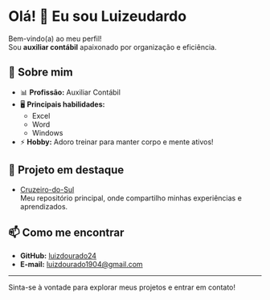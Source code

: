 # Olá! 👋 Eu sou Luizeudardo

Bem-vindo(a) ao meu perfil!  
Sou **auxiliar contábil** apaixonado por organização e eficiência.

## 💼 Sobre mim

- 📊 **Profissão:** Auxiliar Contábil
- 🖥️ **Principais habilidades:**  
  - Excel  
  - Word  
  - Windows  
- ⚡ **Hobby:** Adoro treinar para manter corpo e mente ativos!

## 🚀 Projeto em destaque

- [Cruzeiro-do-Sul](https://github.com/luizdourado24/Cruzeiro-do-Sul)  
  Meu repositório principal, onde compartilho minhas experiências e aprendizados.

## 📫 Como me encontrar

- **GitHub:** [luizdourado24](https://github.com/luizdourado24)
- **E-mail:** luizdourado1904@gmail.com

---

Sinta-se à vontade para explorar meus projetos e entrar em contato!